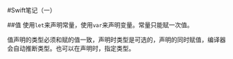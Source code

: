 #Swift笔记（一）

##值
使用`let`来声明常量，使用`var`来声明变量。常量只能赋一次值。

值声明的类型必须和赋的值一致，声明时类型是可选的，声明的同时赋值，编译器会自动推断类型。也可以在声明时，指定类型。
```swift

```